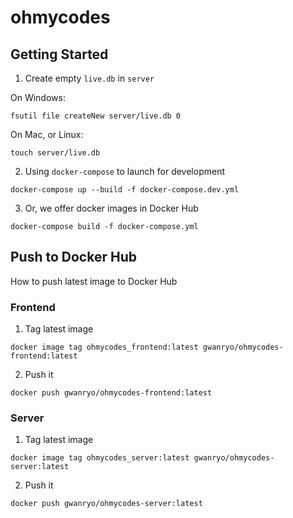 # ohmycodes

## Getting Started

1. Create empty `live.db` in `server`

On Windows:
```shell
fsutil file createNew server/live.db 0
```

On Mac, or Linux:
```shell
touch server/live.db
```

2. Using `docker-compose` to launch for development

```shell
docker-compose up --build -f docker-compose.dev.yml
```

3. Or, we offer docker images in Docker Hub

```shell
docker-compose build -f docker-compose.yml
```


## Push to Docker Hub
How to push latest image to Docker Hub

### Frontend
1. Tag latest image

```shell
docker image tag ohmycodes_frontend:latest gwanryo/ohmycodes-frontend:latest
```

2. Push it

```shell
docker push gwanryo/ohmycodes-frontend:latest
```

### Server
1. Tag latest image

```shell
docker image tag ohmycodes_server:latest gwanryo/ohmycodes-server:latest
```

2. Push it

```shell
docker push gwanryo/ohmycodes-server:latest
```
